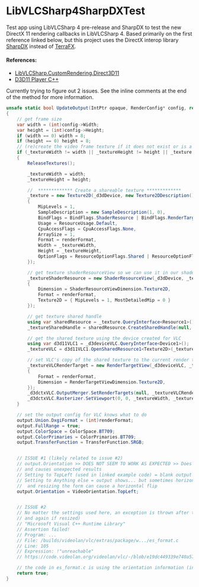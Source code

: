 # LibVLCSharp4SharpDXTest

Test app using LibVLCSharp 4 pre-release and SharpDX to test the new DirectX 11 rendering callbacks in LibVLCSharp 4. 
Based primarily on the first reference linked below, but this project uses the DirectX interop library [SharpDX](https://github.com/sharpdx/SharpDX) instead of [TerraFX](https://github.com/terrafx/terrafx.interop.windows).

#### References:  
- [LibVLCSharp.CustomRendering.Direct3D11](https://code.videolan.org/videolan/LibVLCSharp/-/blob/master/samples/LibVLCSharp.CustomRendering.Direct3D11/Program.cs)
- [D3D11 Player C++](https://code.videolan.org/videolan/vlc/-/blob/e19dc449339e740a579d44e81ceed72ba56914e5/doc/libvlc/d3d11_player.cpp)

Currently trying to figure out 2 issues. See the inline comments at the end of the method for more information.
```cs
unsafe static bool UpdateOutput(IntPtr opaque, RenderConfig* config, ref OutputConfig output)
{
    // get frame size
    var width = (int)config->Width;
    var height = (int)config->Height;
    if (width == 0) width = 8;
    if (height == 0) height = 8;
    // (re)create the video frame texture if it does not exist or is a different size than needed
    if (_textureWidth != width || _textureHeight != height || _texture == null)
    {
        ReleaseTextures();

        _textureWidth = width;
        _textureHeight = height;

        //  ************* Create a shareable texture *************
        _texture = new Texture2D(_d3dDevice, new Texture2DDescription()
        {
            MipLevels = 1,
            SampleDescription = new SampleDescription(1, 0),
            BindFlags = BindFlags.ShaderResource | BindFlags.RenderTarget,
            Usage = ResourceUsage.Default,
            CpuAccessFlags = CpuAccessFlags.None,
            ArraySize = 1,
            Format = renderFormat,
            Width = _textureWidth,
            Height = _textureHeight,
            OptionFlags = ResourceOptionFlags.Shared | ResourceOptionFlags.SharedNthandle,
        });

        // get texture shaderResourceView so we can use it in our shaders
        _textureShaderResource = new ShaderResourceView(_d3dDevice, _texture, new ShaderResourceViewDescription
        {
            Dimension = ShaderResourceViewDimension.Texture2D,
            Format = renderFormat,
            Texture2D = { MipLevels = 1, MostDetailedMip = 0 }
        });

        // get texture shared handle
        using var sharedResource = _texture.QueryInterface<Resource1>();
        _textureSharedHandle = sharedResource.CreateSharedHandle(null, SharedResourceFlags.Read | SharedResourceFlags.Write);

        // get the shared texture using the device created for VLC
        using var d3d11VLC1 = _d3deviceVLC.QueryInterface<Device1>();
        _textureVLC = d3d11VLC1.OpenSharedResource1<Texture2D>(_textureSharedHandle);

        // set VLC's copy of the shared texture to the current render target on the vlc device context
        _textureVLCRenderTarget = new RenderTargetView(_d3deviceVLC, _textureVLC, new RenderTargetViewDescription
        {
            Format = renderFormat,
            Dimension = RenderTargetViewDimension.Texture2D,
        });
        _d3dctxVLC.OutputMerger.SetRenderTargets(null, _textureVLCRenderTarget);
        _d3dctxVLC.Rasterizer.SetViewport(0, 0, _textureWidth, _textureHeight);
    }

    // set the output config for VLC knows what to do
    output.Union.DxgiFormat = (int)renderFormat;
    output.FullRange = true;
    output.ColorSpace = ColorSpace.BT709;
    output.ColorPrimaries = ColorPrimaries.BT709;
    output.TransferFunction = TransferFunction.SRGB;


    // ISSUE #1 (likely related to issue #2)
    // output.Orientation >> DOES NOT SEEM TO WORK AS EXPECTED >> Does not reliably affect output orientation, 
    // and causes unexpected results
    // Setting to TopLeft (used in linked example code) = blank output
    // Setting to Anything else = output shows... but sometimes horizontally flipped content, sometimes yellowish, 
    //  and resizing the form can cause a horizontal flip
    output.Orientation = VideoOrientation.TopLeft;


    // ISSUE #2
    // No matter the settings used here, an exception is thrown after this method returns (usually a couple times, 
    // and again if resized)
    // "Microsoft Visual C++ Runtime Library" 
    // Assertion failed!
    // Program: ...
    // File: /builds/videolan/vlc/extras/package/w.../es_format.c
    // Line: 105
    // Expression: !"unreachable"
    // https://code.videolan.org/videolan/vlc/-/blob/e19dc449339e740a579d44e81ceed72ba56914e5/src/misc/es_format.c

    // the code in es_format.c is using the orientation information (indirectly) from here when it throws the exception
    return true;
}
```